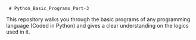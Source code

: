      # Python_Basic_Programs_Part-3
This repository walks you through the basic programs of any programming language (Coded in Python) and gives a clear understanding on the logics used in it.
